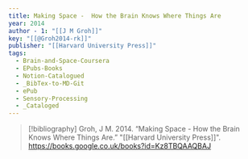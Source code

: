 ```yaml
---
title: Making Space -  How the Brain Knows Where Things Are
year: 2014
author - 1: "[[J M Groh]]"
key: "[[@Groh2014-rk]]"
publisher: "[[Harvard University Press]]"
tags:
  - Brain-and-Space-Coursera
  - EPubs-Books
  - Notion-Catalogued
  - _BibTex-to-MD-Git
  - ePub
  - Sensory-Processing
  - _Cataloged
---
```


> [!bibliography]
> Groh, J M. 2014. “Making Space -  How the Brain Knows Where Things Are.” "[[Harvard University Press]]". https://books.google.co.uk/books?id=Kz8TBQAAQBAJ